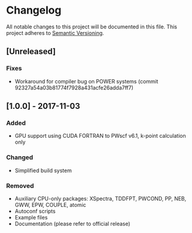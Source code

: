 # Changelog
All notable changes to this project will be documented in this file. This project adheres to [Semantic Versioning](http://semver.org/spec/v2.0.0.html).

## [Unreleased]
### Fixes
- Workaround for compiler bug on POWER systems (commit 92327a54a03b81774f7928a431acfe26adda7ff7)

## [1.0.0] - 2017-11-03

### Added
- GPU support using CUDA FORTRAN to PWscf v6.1, k-point calculation only

### Changed
- Simplified build system 

### Removed
- Auxiliary CPU-only packages: XSpectra, TDDFPT, PWCOND, PP, NEB, GWW, EPW, COUPLE, atomic
- Autoconf scripts
- Example files
- Documentation (please refer to official release)
